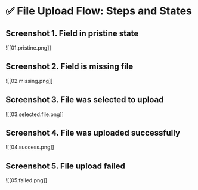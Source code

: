 # ✅ File Upload Flow: Steps and States

## Screenshot 1. Field in pristine state

![[01.pristine.png]]

## Screenshot 2. Field is missing file

![[02.missing.png]]

## Screenshot 3. File was selected to upload

![[03.selected.file.png]]

## Screenshot 4. File was uploaded successfully

![[04.success.png]]

## Screenshot 5. File upload failed

![[05.failed.png]]
